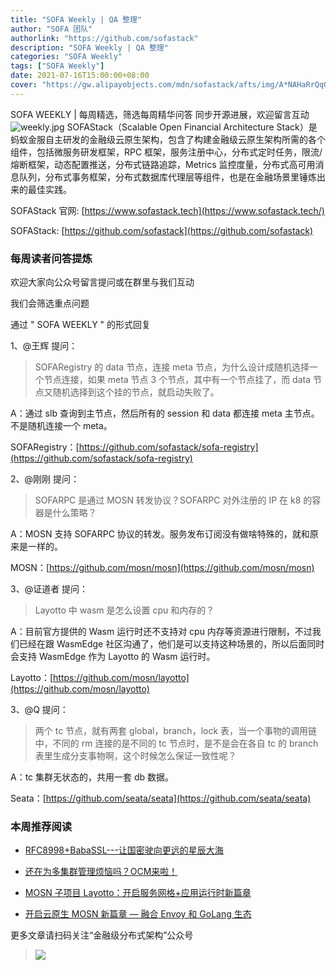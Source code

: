 ```yaml
---
title: "SOFA Weekly | QA 整理"
author: "SOFA 团队"
authorlink: "https://github.com/sofastack"
description: "SOFA Weekly | QA 整理"
categories: "SOFA Weekly"
tags: ["SOFA Weekly"]
date: 2021-07-16T15:00:00+08:00
cover: "https://gw.alipayobjects.com/mdn/sofastack/afts/img/A*NAHaRrQqGzAAAAAAAAAAAAAAARQnAQ"
---
```

SOFA WEEKLY | 每周精选，筛选每周精华问答
同步开源进展，欢迎留言互动
![weekly.jpg](https://gw.alipayobjects.com/mdn/sofastack/afts/img/A*NAHaRrQqGzAAAAAAAAAAAAAAARQnAQ)
SOFAStack（Scalable Open Financial Architecture Stack）是蚂蚁金服自主研发的金融级云原生架构，包含了构建金融级云原生架构所需的各个组件，包括微服务研发框架，RPC 框架，服务注册中心，分布式定时任务，限流/熔断框架，动态配置推送，分布式链路追踪，Metrics 监控度量，分布式高可用消息队列，分布式事务框架，分布式数据库代理层等组件，也是在金融场景里锤炼出来的最佳实践。

SOFAStack 官网: [https://www.sofastack.tech](https://www.sofastack.tech/)

SOFAStack: [https://github.com/sofastack](https://github.com/sofastack)

### 每周读者问答提炼

欢迎大家向公众号留言提问或在群里与我们互动

我们会筛选重点问题

通过 " SOFA WEEKLY " 的形式回复

1、@王辉 提问：

>SOFARegistry 的 data 节点，连接 meta 节点，为什么设计成随机选择一个节点连接，如果 meta 节点 3 个节点，其中有一个节点挂了，而 data 节点又随机选择到这个挂的节点，就启动失败了。

A：通过 slb 查询到主节点，然后所有的 session 和 data 都连接 meta 主节点。不是随机连接一个 meta。

SOFARegistry：[https://github.com/sofastack/sofa-registry](https://github.com/sofastack/sofa-registry)

2、@刚刚 提问：

>SOFARPC 是通过 MOSN 转发协议？SOFARPC 对外注册的 IP 在 k8 的容器是什么策略？

A：MOSN 支持 SOFARPC 协议的转发。服务发布订阅没有做啥特殊的，就和原来是一样的。

MOSN：[https://github.com/mosn/mosn](https://github.com/mosn/mosn)

3、@证道者 提问：

>Layotto 中 wasm 是怎么设置 cpu 和内存的？

A：目前官方提供的 Wasm 运行时还不支持对 cpu 内存等资源进行限制，不过我们已经在跟 WasmEdge 社区沟通了，他们是可以支持这种场景的，所以后面同时会支持 WasmEdge 作为 Layotto 的 Wasm 运行时。

Layotto：[https://github.com/mosn/layotto](https://github.com/mosn/layotto)

3、@Q 提问：

>两个 tc 节点，就有两套 global，branch，lock 表，当一个事物的调用链中，不同的 rm 连接的是不同的 tc 节点时，是不是会在各自 tc 的 branch 表里生成分支事物啊，这个时候怎么保证一致性呢？

A：tc 集群无状态的，共用一套 db 数据。

Seata：[https://github.com/seata/seata](https://github.com/seata/seata)

### 本周推荐阅读

- [RFC8998+BabaSSL---让国密驶向更远的星辰大海](https://mp.weixin.qq.com/s?__biz=MzUzMzU5Mjc1Nw==&mid=2247490428&idx=1&sn=8ca31baa5c99e0790cdee8a075a7c046&chksm=faa0f4a6cdd77db07f3fb1149b7f6505fe6b8eca5b2e2a724960aee76d9667e3e970c44eef5a&token=1804015466)

- [还在为多集群管理烦恼吗？OCM来啦！](https://mp.weixin.qq.com/s?__biz=MzUzMzU5Mjc1Nw==&mid=2247490574&idx=1&sn=791b8d49759131ea1feb5393e1b51e7c&chksm=faa0f3d4cdd77ac2316b179a24b7c3ac90a08d3768379795d97c18b14a9c69e4b82012c3c097&token=1804015466)

- [MOSN 子项目 Layotto：开启服务网格+应用运行时新篇章](https://mp.weixin.qq.com/s?__biz=MzUzMzU5Mjc1Nw==&mid=2247488835&idx=1&sn=d645b9abc866048e679b56bfe3b72482&chksm=faa0fa99cdd7738ff1749ae75b1670f953c92b70dcf0358337977438fd74b632b21a7b17ece3&scene=21)

- [开启云原生 MOSN 新篇章 — 融合 Envoy 和 GoLang 生态](https://mp.weixin.qq.com/s?__biz=MzUzMzU5Mjc1Nw==&mid=2247490185&idx=1&sn=cfc301e20a1ae5d0754fab3f05ea094a&chksm=faa0f553cdd77c450bf3c8e34cf3c27c3bbd89092ff30e6ae6b2631953c4886086172a37cb48&scene=21)

更多文章请扫码关注“金融级分布式架构”公众号

>![](https://gw.alipayobjects.com/mdn/rms_95b965/afts/img/A*s3UzR6VeQ6cAAAAAAAAAAAAAARQnAQ)
